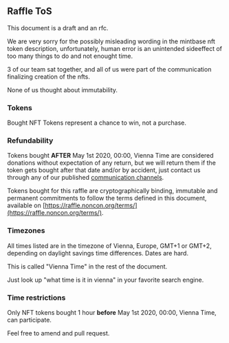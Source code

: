 <Hero state></Hero>

<div>

## Raffle ToS

This document is a draft and an rfc.

We are very sorry for the possibly misleading wording in the mintbase nft token description,
unfortunately, human error is an unintended sideeffect of too many things to do and not enought time.

3 of our team sat together, and all of us were part of the communication finalizing creation of the nfts.

None of us thought about immutability.

### Tokens

Bought NFT Tokens represent a chance to win, not a purchase.

### Refundability

Tokens bought **AFTER** May 1st 2020, 00:00, Vienna Time
are considered donations without expectation of any return,
but we will return them if the token gets bought after that date and/or by accident,
just contact us through any of our published [communication channels](https://noncon.org/#connect).

Tokens bought for this raffle are cryptographically binding,
immutable and permanent commitments to follow the terms
defined in this document, available on
[https://raffle.noncon.org/terms/](https://raffle.noncon.org/terms/).

### Timezones

All times listed are in the timezone of Vienna, Europe, GMT+1 or GMT+2,
depending on daylight savings time differences. Dates are hard.

This is called "Vienna Time" in the rest of the document.

Just look up "what time is it in vienna" in your favorite search engine.

### Time restrictions

Only NFT tokens bought 1 hour **before** May 1st 2020, 00:00, Vienna Time, can participate.

Feel free to amend and pull request.

</div>
